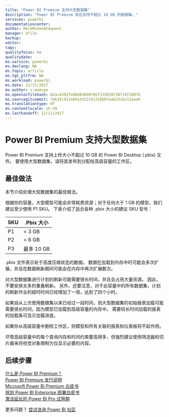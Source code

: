 ```yaml
---
title: "Power BI Premium 支持大型数据集"
description: "Power BI Premium 现在支持不超过 10 GB 的数据集。"
services: powerbi
documentationcenter: 
author: MarkMcGeeAtAquent
manager: kfile
backup: 
editor: 
tags: 
qualityfocus: no
qualitydate: 
ms.service: powerbi
ms.devlang: NA
ms.topic: article
ms.tgt_pltfrm: NA
ms.workload: powerbi
ms.date: 12/11/2017
ms.author: v-mamcge
ms.openlocfilehash: 82ac4382fe80d83b60705f135b50738718f28876
ms.sourcegitcommit: 7eb15c813a0d14322cb1316bb7aab23cbc13aae6
ms.translationtype: HT
ms.contentlocale: zh-CN
ms.lasthandoff: 12/11/2017
---
```

# <a name="power-bi-premium-support-for-large-datasets"></a>Power BI Premium 支持大型数据集

Power BI Premium 支持上传大小不超过 10 GB 的 Power BI Desktop (.pbix) 文件。 要使用大型数据集，请将其发布到分配给高级容量的工作区。
 
## <a name="best-practices"></a>最佳做法

本节介绍处理大型数据集的最佳做法。

根据你的容量，大型模型可能会非常耗费资源；对于任何大于 1 GB 的模型，我们建议至少使用 P1 SKU。 下表介绍了适合各种 .pbix 大小的建议 SKU 型号：


   |SKU  |.Pbix 大小   |
   |---------|---------|
   |P1    | < 3 GB        |
   |P2    | < 6 GB        |
   |P3    | 最多 10 GB   |



.pbix 文件表示处于高度压缩状态的数据。 数据在加载到内存中时可能会多次扩展，并且在数据刷新期间可能会在内存中再次扩展数次。

对大型数据集进行计划的刷新可能需要很长时间，并且会占用大量资源。 因此，不要安排太多的重叠刷新。 另外，还要注意，对于此容量中的所有数据集，计划的刷新作业的超时时间已经增加了一倍，达到了四个小时。

如果自从上次使用数据集以来已经过一段时间，则大型数据集的初始报表加载可能需要很长时间，因为模型已加载到高级容量的内存中。 需要较长时间加载的报表的加载条可显示加载进度。

如果你从高级容量中删除工作区，则模型和所有关联的报表和仪表板将不起作用。

尽管高级容量中的每个查询内存和时间约束要高得多，但强烈建议使用筛选器和切片器来将视觉对象限制为仅显示必要的内容。

## <a name="next-steps"></a>后续步骤
[什么是 Power BI Premium？](service-premium.md)  
[Power BI Premium 发行说明](service-premium-release-notes.md)  
[Microsoft Power BI Premium 白皮书](https://aka.ms/pbipremiumwhitepaper)  
[规划 Power BI Enterprise 部署白皮书](https://aka.ms/pbienterprisedeploy)  
[激活延长的 Power BI Pro 试用期](service-extended-pro-trial.md)  

更多问题？ [尝试咨询 Power BI 社区](https://community.powerbi.com/)
